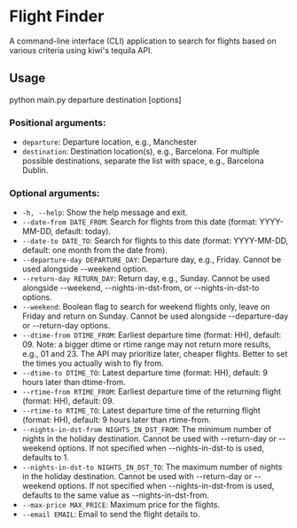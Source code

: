 # Flight Finder

A command-line interface (CLI) application to search for flights based on various criteria using kiwi's tequila API.

## Usage

python main.py departure destination [options]

### Positional arguments:

- `departure`: Departure location, e.g., Manchester
- `destination`: Destination location(s), e.g., Barcelona. For multiple possible destinations, separate the list with space, e.g., Barcelona Dublin.

### Optional arguments:

- `-h, --help`: Show the help message and exit.
- `--date-from DATE_FROM`: Search for flights from this date (format: YYYY-MM-DD, default: today).
- `--date-to DATE_TO`: Search for flights to this date (format: YYYY-MM-DD, default: one month from the date from).
- `--departure-day DEPARTURE_DAY`: Departure day, e.g., Friday. Cannot be used alongside --weekend option.
- `--return-day RETURN_DAY`: Return day, e.g., Sunday. Cannot be used alongside --weekend, --nights-in-dst-from, or --nights-in-dst-to options.
- `--weekend`: Boolean flag to search for weekend flights only, leave on Friday and return on Sunday. Cannot be used alongside --departure-day or --return-day options.
- `--dtime-from DTIME_FROM`: Earliest departure time (format: HH), default: 09. Note: a bigger dtime or rtime range may not return more results, e.g., 01 and 23. The API may prioritize later, cheaper flights. Better to set the times you actually wish to fly from.
- `--dtime-to DTIME_TO`: Latest departure time (format: HH), default: 9 hours later than dtime-from.
- `--rtime-from RTIME_FROM`: Earliest departure time of the returning flight (format: HH), default: 09.
- `--rtime-to RTIME_TO`: Latest departure time of the returning flight (format: HH), default: 9 hours later than rtime-from.
- `--nights-in-dst-from NIGHTS_IN_DST_FROM`: The minimum number of nights in the holiday destination. Cannot be used with --return-day or --weekend options. If not specified when --nights-in-dst-to is used, defaults to 1.
- `--nights-in-dst-to NIGHTS_IN_DST_TO`: The maximum number of nights in the holiday destination. Cannot be used with --return-day or --weekend options. If not specified when --nights-in-dst-from is used, defaults to the same value as --nights-in-dst-from.
- `--max-price MAX_PRICE`: Maximum price for the flights.
- `--email EMAIL`: Email to send the flight details to.







